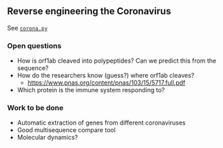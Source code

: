 ## Reverse engineering the Coronavirus

See [`corona.py`](corona.py)

### Open questions
- How is orf1ab cleaved into polypeptides? Can we predict this from the sequence?
- How do the researchers know (guess?) where orf1ab cleaves?
  - https://www.pnas.org/content/pnas/103/15/5717.full.pdf
- Which protein is the immune system responding to?

### Work to be done
- Automatic extraction of genes from different coronaviruses
- Good multisequence compare tool
- Molecular dynamics?

